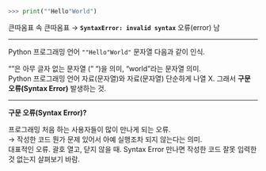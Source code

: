 ```python
>>> print(""Hello"World")
```

큰따옴표 속 큰따옴표 → **`SyntaxError: invalid syntax`** 오류(error) 남

---

Python 프로그래밍 언어 `""Hello"World"`  문자열 다음과 같이 인식.

“”은 아무 글자 없는 문자열 (” “)을 의미, “world”라는 문자열 의미.  
Python 프로그래밍 언어 자료(문자열)와 자료(문자열) 단순하게 나열 X. 그래서 **구문 오류(Syntax Error)** 발생하는 것.

---

**구문 오류(Syntax Error)?**

프로그래밍 처음 하는 사용자들이 많이 만나게 되는 오류.  
→ 작성한 코드 뭔가 문제 있어서 아예 실행조차 되지 않는다는 의미.   
대표적인 오류. 괄호 열고, 닫지 않을 때. Syntax Error 만나면 작성한 코드 잘못 입력한 것 없는지 살펴보기 바람.